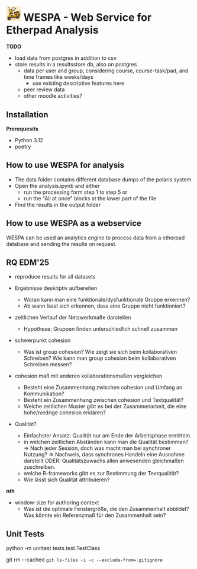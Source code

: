 # <img src="./assets/wespa-icon.png" width="40"> WESPA - Web Service for Etherpad Analysis


**TODO**
- load data from postgres in addition to csv
- store results in a resultsstore db, also on postgres
  - data per user and group, considering course, course-task/pad, and time frames like weeks/days
    - use existing descriptive features here
  - peer review data
  - other moodle activities? 

## Installation

**Prerequesits**
- Python 3.12
- poetry

## How to use WESPA for analysis

- The data folder contains different database dumps of the polaris system
- Open the analysis.ipynb and either
  - run the processing form step 1 to step 5 or
  - run the "All at once" blocks at the lower part of the file
- Find the results in the output folder

## How to use WESPA as a webservice
WESPA can be used an analytics engine to process data from a etherpad database and sending the results on request.

## RQ EDM'25
- reproduce results for all datasets
- Ergebnisse deskriptiv aufbereiten
  - Woran kann man eine funktionale/dysfunktionale Gruppe erkennen?
  - Ab wann lässt sich erkennen, dass eine Gruppe nicht funktioniert?

- zeitlichen Verlauf der Netzwerkmaße darstellen
  - Hypothese: Gruppen finden unterschiedlich schnell zusammen

- schwerpunkt cohesion
  - Was ist group cohesion? Wie zeigt sie sich beim kollaborativen Schreiben? Wie kann man group cohesion beim kollaborativen Schreiben messen?
- cohesion maß mit anderen kollaborationsmaßen vergleichen
  - Besteht eine Zusammenhang zwischen cohesion und Umfang an Kommunikation?
  - Besteht ein Zusammenhang zwischen cohesion und Textqualität?
  - Welche zeitlichen Muster gibt es bei der Zusammenarbeit, die eine hohe/niedrige cohesion erklären?
- Qualität?
  - Einfachster Ansatz: Qualität nur am Ende der Arbeitsphase ermitteln.
  - in welchen zeitlichen Abständen kann man die Qualität bestimmen? => Nach jeder Session, doch was macht man bei synchroner Nutzung? => Nachweis, dass synchrones Handeln eine Ausnahme darstellt ODER: Qualitätszuwachs allen anwesenden gleichmaßen zuschreiben.
  - welche R-frameworks gibt es zur Bestimmung der Textqualität?
  - Wie lässt sich Qualität attribuieren?

**nth**
- window-size for authoring context
  - Was ist die optimale Fenstergröße, die den Zusammenhalt abbildet? Was könnte ein Referenzmaß für den Zusammenhalt sein?




## Unit Tests
python -m unittest tests.test.TestClass

git rm --cached `git ls-files -i -c --exclude-from=.gitignore`
